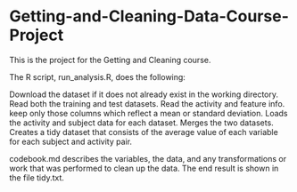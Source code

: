 # Getting-and-Cleaning-Data-Course-Project
This is the project for the Getting and Cleaning course. 

The R script, run_analysis.R, does the following:

Download the dataset if it does not already exist in the working directory.
Read both the training and test datasets.
Read the activity and feature info.
keep only those columns which reflect a mean or standard deviation.
Loads the activity and subject data for each dataset.
Merges the two datasets.
Creates a tidy dataset that consists of the average value of each variable for each subject and activity pair.

codebook.md describes the variables, the data, and any transformations or work that was performed to clean up the data.
The end result is shown in the file tidy.txt.
